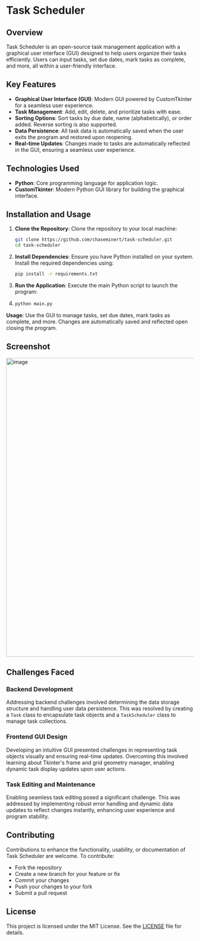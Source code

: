 # Task Scheduler

## Overview
Task Scheduler is an open-source task management application with a graphical user interface (GUI) designed to help users organize their tasks efficiently. Users can input tasks, set due dates, mark tasks as complete, and more, all within a user-friendly interface.

## Key Features
- **Graphical User Interface (GUI)**: Modern GUI powered by CustomTkinter for a seamless user experience.
- **Task Management**: Add, edit, delete, and prioritize tasks with ease.
- **Sorting Options**: Sort tasks by due date, name (alphabetically), or order added. Reverse sorting is also supported.
- **Data Persistence**: All task data is automatically saved when the user exits the program and restored upon reopening.
- **Real-time Updates**: Changes made to tasks are automatically reflected in the GUI, ensuring a seamless user experience.

## Technologies Used
- **Python**: Core programming language for application logic.
- **CustomTkinter**: Modern Python GUI library for building the graphical interface.

## Installation and Usage
1. **Clone the Repository**: Clone the repository to your local machine:
   ```bash
   git clone https://github.com/chaseminert/task-scheduler.git
   cd task-scheduler
2. **Install Dependencies**: Ensure you have Python installed on your system. Install the required dependencies using:
   ```bash
   pip install -r requirements.txt
3. **Run the Application**: Execute the main Python script to launch the program:
4. ```bash
   python main.py
  **Usage**: Use the GUI to manage tasks, set due dates, mark tasks as complete, and more. Changes are automatically saved and reflected open closing the program.

## Screenshot
<img width="800" alt="image" src="https://github.com/chaseminert/task-scheduler/assets/155914646/80aebab1-e651-4f9b-99dd-7021e71edfee">


## Challenges Faced
### Backend Development
Addressing backend challenges involved determining the data storage structure and handling user data persistence. This was resolved by creating a `Task` class to encapsulate task objects and a `TaskScheduler` class to manage task collections.

### Frontend GUI Design
Developing an intuitive GUI presented challenges in representing task objects visually and ensuring real-time updates. Overcoming this involved learning about Tkinter's frame and grid geometry manager, enabling dynamic task display updates upon user actions.

### Task Editing and Maintenance
Enabling seamless task editing posed a significant challenge. This was addressed by implementing robust error handling and dynamic data updates to reflect changes instantly, enhancing user experience and program stability.

## Contributing
Contributions to enhance the functionality, usability, or documentation of Task Scheduler are welcome. To contribute:
- Fork the repository
- Create a new branch for your feature or fix
- Commit your changes
- Push your changes to your fork
- Submit a pull request

## License
This project is licensed under the MIT License. See the [LICENSE](LICENSE) file for details.
  

